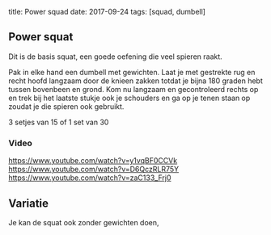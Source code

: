 title: Power squad
date: 2017-09-24
tags: [squad, dumbell]

## Power squat
Dit is de basis squat, een goede oefening die veel spieren raakt.

Pak in elke hand een dumbell met gewichten. Laat je met gestrekte rug en recht hoofd langzaam door de knieen zakken totdat je bijna 180 graden hebt tussen bovenbeen en grond. Kom nu langzaam en gecontroleerd rechts op en trek bij het laatste stukje ook je schouders en ga op je tenen staan op zoudat je die spieren ook gebruikt.

3 setjes van 15
of 1 set van 30

### Video
https://www.youtube.com/watch?v=y1vqBF0CCVk
https://www.youtube.com/watch?v=D6QczRLR75Y
https://www.youtube.com/watch?v=zaC133_Frj0


## Variatie
Je kan de squat ook zonder gewichten doen,

